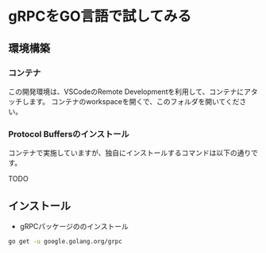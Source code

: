 # gRPCをGO言語で試してみる

## 環境構築

### コンテナ

この開発環境は、VSCodeのRemote Developmentを利用して、コンテナにアタッチします。
コンテナのworkspaceを開くで、このフォルダを開いてください。

### Protocol Buffersのインストール

コンテナで実施していますが、独自にインストールするコマンドは以下の通りです。

TODO

## インストール

* gRPCパッケージののインストール

```bash
go get -u google.golang.org/grpc
```

